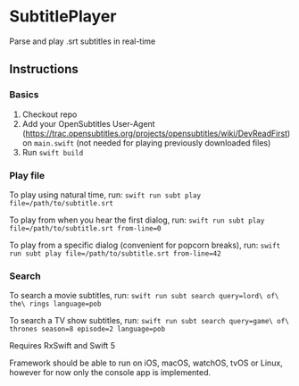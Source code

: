 # SubtitlePlayer

Parse and play .srt subtitles in real-time

## Instructions

### Basics
1. Checkout repo
2. Add your OpenSubtitles User-Agent (https://trac.opensubtitles.org/projects/opensubtitles/wiki/DevReadFirst) on `main.swift` (not needed for playing previously downloaded files)
3. Run `swift build`

### Play file
To play using natural time, run:
```swift run subt play file=/path/to/subtitle.srt```

To play from when you hear the first dialog, run:
```swift run subt play file=/path/to/subtitle.srt from-line=0```

To play from a specific dialog (convenient for popcorn breaks), run:
```swift run subt play file=/path/to/subtitle.srt from-line=42```

### Search
To search a movie subtitles, run:
```swift run subt search query=lord\ of\ the\ rings language=pob```

To search a TV show subtitles, run:
```swift run subt search query=game\ of\ thrones season=8 episode=2 language=pob```

Requires RxSwift and Swift 5

Framework should be able to run on iOS, macOS, watchOS, tvOS or Linux, however for now only the console app is implemented.